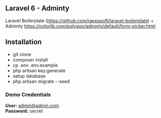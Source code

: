 ## Laravel 6 - Adminty

Laravel Boilerplate (https://github.com/rappasoft/laravel-boilerplate) + Adminty https://colorlib.com/polygon/adminty/default/form-picker.html

## Installation
- git clone
- composer install
- cp .env .env.example
- php artisan key:generate
- setup database
- php artisan migrate --seed

### Demo Credentials

**User:** admin@admin.com  
**Password:** secret
